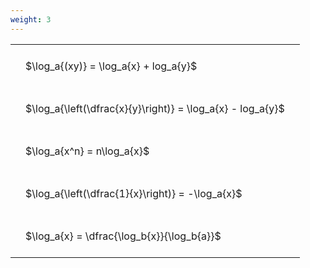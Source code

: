```yaml
---
weight: 3
---
```


<style type="text/css">
#T_50fd2 th.col_heading {
  text-align: left;
  font-size: 1em;
}
#T_50fd2 td {
  text-align: left;
  font-size: 1em;
  padding: 1.5em;
}
</style>
<table id="T_50fd2">
  <thead>
  </thead>
  <tbody>
    <tr>
      <td id="T_50fd2_row0_col0" class="data row0 col0" >$\log_a{(xy)} = \log_a{x} + log_a{y}$</td>
    </tr>
    <tr>
      <td id="T_50fd2_row1_col0" class="data row1 col0" >$\log_a{\left(\dfrac{x}{y}\right)} = \log_a{x} - log_a{y}$</td>
    </tr>
    <tr>
      <td id="T_50fd2_row2_col0" class="data row2 col0" >$\log_a{x^n} = n\log_a{x}$</td>
    </tr>
    <tr>
      <td id="T_50fd2_row3_col0" class="data row3 col0" >$\log_a{\left(\dfrac{1}{x}\right)} = -\log_a{x}$</td>
    </tr>
    <tr>
      <td id="T_50fd2_row4_col0" class="data row4 col0" >$\log_a{x} = \dfrac{\log_b{x}}{\log_b{a}}$</td>
    </tr>
  </tbody>
</table>
